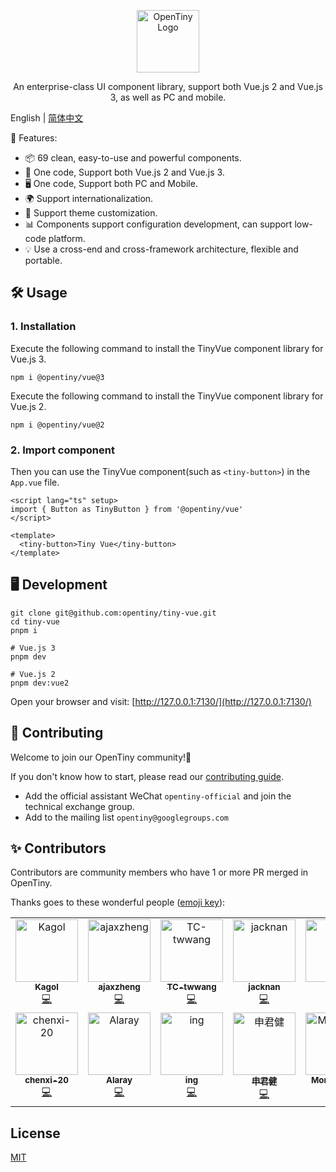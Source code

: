 <p align="center">
  <a href="https://opentiny.design/tiny-vue" target="_blank" rel="noopener noreferrer">
    <img alt="OpenTiny Logo" src="logo.svg" height="100" style="max-width:100%;">
  </a>
</p>

<p align="center">An enterprise-class UI component library, support both Vue.js 2 and Vue.js 3, as well as PC and mobile.</p>

English | [简体中文](README.zh-CN.md)

🌈 Features:

- 📦 69 clean, easy-to-use and powerful components.
- 🖖 One code, Support both Vue.js 2 and Vue.js 3.
- 🖥️ One code, Support both PC and Mobile.
- 🌍 Support internationalization.
- 🎨 Support theme customization.
- 📊 Components support configuration development, can support low-code platform.
- 💡 Use a cross-end and cross-framework architecture, flexible and portable.

## 🛠️ Usage

### 1. Installation

Execute the following command to install the TinyVue component library for Vue.js 3.

```shell
npm i @opentiny/vue@3
```

Execute the following command to install the TinyVue component library for Vue.js 2.

```shell
npm i @opentiny/vue@2
```

### 2. Import component

Then you can use the TinyVue component(such as `<tiny-button>`) in the `App.vue` file.

```vue
<script lang="ts" setup>
import { Button as TinyButton } from '@opentiny/vue'
</script>

<template>
  <tiny-button>Tiny Vue</tiny-button>
</template>
```

## 🖥️ Development

```shell
git clone git@github.com:opentiny/tiny-vue.git
cd tiny-vue
pnpm i

# Vue.js 3
pnpm dev

# Vue.js 2
pnpm dev:vue2
```

Open your browser and visit: [http://127.0.0.1:7130/](http://127.0.0.1:7130/)

## 🤝 Contributing

Welcome to join our OpenTiny community!🎉

If you don't know how to start, please read our [contributing guide](CONTRIBUTING.md).

- Add the official assistant WeChat `opentiny-official` and join the technical exchange group.
- Add to the mailing list `opentiny@googlegroups.com`

## ✨ Contributors

Contributors are community members who have 1 or more PR merged in OpenTiny.

Thanks goes to these wonderful people ([emoji key](https://allcontributors.org/docs/en/emoji-key)):

<!-- ALL-CONTRIBUTORS-LIST:START - Do not remove or modify this section -->
<!-- prettier-ignore-start -->
<!-- markdownlint-disable -->
<table>
  <tbody>
    <tr>
      <td align="center" valign="top" width="12.5%"><a href="https://github.com/kagol"><img src="https://avatars.githubusercontent.com/u/9566362?v=4?s=100" width="100px;" alt="Kagol"/><br /><sub><b>Kagol</b></sub></a><br /><a href="https://github.com/opentiny/tiny-vue/commits?author=kagol" title="Code">💻</a></td>
      <td align="center" valign="top" width="12.5%"><a href="https://github.com/zzcr"><img src="https://avatars.githubusercontent.com/u/18521562?v=4?s=100" width="100px;" alt="ajaxzheng"/><br /><sub><b>ajaxzheng</b></sub></a><br /><a href="https://github.com/opentiny/tiny-vue/commits?author=zzcr" title="Code">💻</a></td>
      <td align="center" valign="top" width="12.5%"><a href="https://github.com/TC-twwang"><img src="https://avatars.githubusercontent.com/u/42400776?v=4?s=100" width="100px;" alt="TC-twwang"/><br /><sub><b>TC-twwang</b></sub></a><br /><a href="https://github.com/opentiny/tiny-vue/commits?author=TC-twwang" title="Code">💻</a></td>
      <td align="center" valign="top" width="12.5%"><a href="https://github.com/MNZhu"><img src="https://avatars.githubusercontent.com/u/17588953?v=4?s=100" width="100px;" alt="jacknan"/><br /><sub><b>jacknan</b></sub></a><br /><a href="https://github.com/opentiny/tiny-vue/commits?author=MNZhu" title="Code">💻</a></td>
      <td align="center" valign="top" width="12.5%"><a href="https://github.com/awspi"><img src="https://avatars.githubusercontent.com/u/66438036?v=4?s=100" width="100px;" alt="Pithy"/><br /><sub><b>Pithy</b></sub></a><br /><a href="https://github.com/opentiny/tiny-vue/commits?author=awspi" title="Code">💻</a></td>
      <td align="center" valign="top" width="12.5%"><a href="https://github.com/heygsc"><img src="https://avatars.githubusercontent.com/u/103993866?v=4?s=100" width="100px;" alt="heygsc"/><br /><sub><b>heygsc</b></sub></a><br /><a href="https://github.com/opentiny/tiny-vue/commits?author=heygsc" title="Code">💻</a></td>
      <td align="center" valign="top" width="12.5%"><a href="https://github.com/wwttff"><img src="https://avatars.githubusercontent.com/u/32888622?v=4?s=100" width="100px;" alt="MangoWu"/><br /><sub><b>MangoWu</b></sub></a><br /><a href="https://github.com/opentiny/tiny-vue/commits?author=wwttff" title="Code">💻</a></td>
      <td align="center" valign="top" width="12.5%"><a href="https://github.com/ErKeLost"><img src="https://avatars.githubusercontent.com/u/66500121?v=4?s=100" width="100px;" alt="ADNY"/><br /><sub><b>ADNY</b></sub></a><br /><a href="https://github.com/opentiny/tiny-vue/commits?author=ErKeLost" title="Code">💻</a></td>
    </tr>
    <tr>
      <td align="center" valign="top" width="12.5%"><a href="https://github.com/chenxi-20"><img src="https://avatars.githubusercontent.com/u/76168465?v=4?s=100" width="100px;" alt="chenxi-20"/><br /><sub><b>chenxi-20</b></sub></a><br /><a href="https://github.com/opentiny/tiny-vue/commits?author=chenxi-20" title="Code">💻</a></td>
      <td align="center" valign="top" width="12.5%"><a href="https://github.com/rayhaoqin"><img src="https://avatars.githubusercontent.com/u/46983981?v=4?s=100" width="100px;" alt="Alaray"/><br /><sub><b>Alaray</b></sub></a><br /><a href="https://github.com/opentiny/tiny-vue/commits?author=rayhaoqin" title="Code">💻</a></td>
      <td align="center" valign="top" width="12.5%"><a href="https://github.com/yuanningning"><img src="https://avatars.githubusercontent.com/u/104059491?v=4?s=100" width="100px;" alt="ing"/><br /><sub><b>ing</b></sub></a><br /><a href="https://github.com/opentiny/tiny-vue/commits?author=yuanningning" title="Code">💻</a></td>
      <td align="center" valign="top" width="12.5%"><a href="https://github.com/shenjunjian"><img src="https://avatars.githubusercontent.com/u/6848520?v=4?s=100" width="100px;" alt="申君健"/><br /><sub><b>申君健</b></sub></a><br /><a href="https://github.com/opentiny/tiny-vue/commits?author=shenjunjian" title="Code">💻</a></td>
      <td align="center" valign="top" width="12.5%"><a href="https://github.com/MomoPoppy"><img src="https://avatars.githubusercontent.com/u/125256456?v=4?s=100" width="100px;" alt="MomoPoppy"/><br /><sub><b>MomoPoppy</b></sub></a><br /><a href="https://github.com/opentiny/tiny-vue/commits?author=MomoPoppy" title="Code">💻</a></td>
      <td align="center" valign="top" width="12.5%"><a href="https://github.com/WXC-Spring"><img src="https://avatars.githubusercontent.com/u/131581326?v=4?s=100" width="100px;" alt="WXC-Spring"/><br /><sub><b>WXC-Spring</b></sub></a><br /><a href="https://github.com/opentiny/tiny-vue/commits?author=WXC-Spring" title="Code">💻</a></td>
      <td align="center" valign="top" width="12.5%"><a href="https://github.com/GaoNeng-wWw"><img src="https://avatars.githubusercontent.com/u/31283122?v=4?s=100" width="100px;" alt="GaoNeng"/><br /><sub><b>GaoNeng</b></sub></a><br /><a href="https://github.com/opentiny/tiny-vue/commits?author=GaoNeng-wWw" title="Code">💻</a></td>
    </tr>
  </tbody>
</table>

<!-- markdownlint-restore -->
<!-- prettier-ignore-end -->

<!-- ALL-CONTRIBUTORS-LIST:END -->

## License

[MIT](LICENSE)
